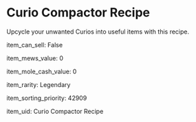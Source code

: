 # Curio Compactor Recipe

Upcycle your unwanted Curios into useful items with this recipe.

item_can_sell: False

item_mews_value: 0

item_mole_cash_value: 0

item_rarity: Legendary

item_sorting_priority: 42909

item_uid: Curio Compactor Recipe